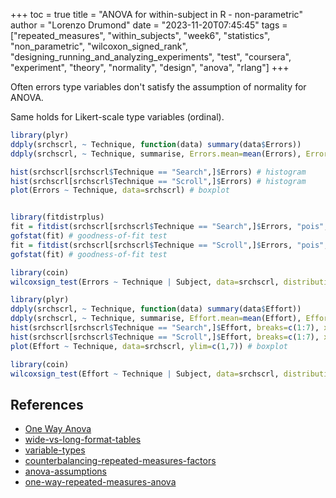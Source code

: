 +++
toc = true
title = "ANOVA for within-subject in R - non-parametric"
author = "Lorenzo Drumond"
date = "2023-11-20T07:45:45"
tags = ["repeated_measures",  "within_subjects",  "week6",  "statistics",  "non_parametric",  "wilcoxon_signed_rank",  "designing_running_and_analyzing_experiments",  "test",  "coursera",  "experiment",  "theory",  "normality",  "design",  "anova",  "rlang"]
+++


Often errors type variables don't satisfy the assumption of normality for ANOVA.

Same holds for Likert-scale type variables (ordinal).

```R
library(plyr)
ddply(srchscrl, ~ Technique, function(data) summary(data$Errors))
ddply(srchscrl, ~ Technique, summarise, Errors.mean=mean(Errors), Errors.sd=sd(Errors))

hist(srchscrl[srchscrl$Technique == "Search",]$Errors) # histogram
hist(srchscrl[srchscrl$Technique == "Scroll",]$Errors) # histogram
plot(Errors ~ Technique, data=srchscrl) # boxplot


library(fitdistrplus)
fit = fitdist(srchscrl[srchscrl$Technique == "Search",]$Errors, "pois", discrete=TRUE)
gofstat(fit) # goodness-of-fit test
fit = fitdist(srchscrl[srchscrl$Technique == "Scroll",]$Errors, "pois", discrete=TRUE)
gofstat(fit) # goodness-of-fit test

library(coin)
wilcoxsign_test(Errors ~ Technique | Subject, data=srchscrl, distribution="exact")

library(plyr)
ddply(srchscrl, ~ Technique, function(data) summary(data$Effort))
ddply(srchscrl, ~ Technique, summarise, Effort.mean=mean(Effort), Effort.sd=sd(Effort))
hist(srchscrl[srchscrl$Technique == "Search",]$Effort, breaks=c(1:7), xlim=c(1,7)) # histogram
hist(srchscrl[srchscrl$Technique == "Scroll",]$Effort, breaks=c(1:7), xlim=c(1,7)) # histogram
plot(Effort ~ Technique, data=srchscrl, ylim=c(1,7)) # boxplot

library(coin)
wilcoxsign_test(Effort ~ Technique | Subject, data=srchscrl, distribution="exact")
```

## References
- [One Way Anova](/wiki/one-way-anova)
- [wide-vs-long-format-tables](/wiki/wide-vs-long-format-tables/)
- [variable-types](/wiki/variable-types/)
- [counterbalancing-repeated-measures-factors](/wiki/counterbalancing-repeated-measures-factors/)
- [anova-assumptions](/wiki/anova-assumptions/)
- [one-way-repeated-measures-anova](/wiki/one-way-repeated-measures-anova/)
